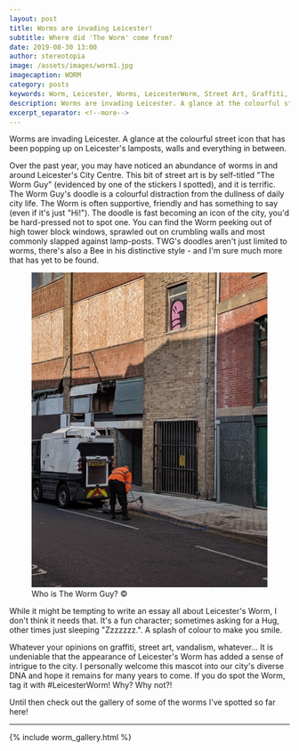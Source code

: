 ```yaml
---
layout: post
title: Worms are invading Leicester!
subtitle: Where did 'The Worm' come from?
date: 2019-08-30 13:00
author: stereotopia
image: /assets/images/worm1.jpg
imagecaption: WORM
category: posts
keywords: Worm, Leicester, Worms, LeicesterWorm, Street Art, Graffiti, Culture, The Worm guy
description: Worms are invading Leicester. A glance at the colourful street icon that has been popping up on walls, lamposts and everything in between.
excerpt_separator: <!--more-->
---
```


Worms are invading Leicester. A glance at the colourful street icon that has been popping up on Leicester's lamposts, walls and everything in between. <!--more-->

Over the past year, you may have noticed an abundance of worms in and around Leicester's City Centre. This bit of street art is by self-titled "The Worm Guy" (evidenced by one of the stickers I spotted), and it is terrific. 
The Worm Guy's doodle is a colourful distraction from the dullness of daily city life. The Worm is often supportive, friendly and has something to say (even if it's just "Hi!"). The doodle is fast becoming an icon of the city, you'd be hard-pressed not to spot one. You can find the Worm peeking out of high tower block windows,  sprawled out on crumbling walls and most commonly slapped against lamp-posts. TWG's doodles aren't just limited to worms, there's also a Bee in his distinctive style - and I'm sure much more that has yet to be found.

<figure class="figure">
<img src="/assets/images/worm2.jpg" class="img-fluid fit-image rounded center-block" id="blogimg2"/>
<figcaption class="figure-caption text-right"> Who is The Worm Guy? &copy;</figcaption>
</figure>

While it might be tempting to write an essay all about Leicester's Worm, I don't think it needs that. It's a fun character; sometimes asking for a Hug, other times just sleeping "Zzzzzzz.".  A splash of colour to make you smile.

Whatever your opinions on graffiti, street art, vandalism, whatever... It is undeniable that the appearance of Leicester's Worm has added a sense of intrigue to the city. I personally welcome this mascot into our city's diverse DNA and hope it remains for many years to come. If you do spot the Worm, tag it with #LeicesterWorm! Why? Why not?!

Until then check out the gallery of some of the worms I've spotted so far here!

<hr>

{% include worm_gallery.html %}